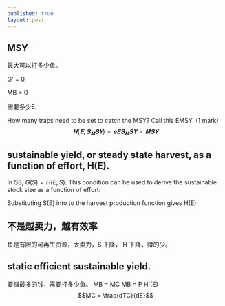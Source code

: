 ```yaml
---
published: true
layout: post
---
```

## MSY

最大可以打多少鱼。

G' = 0


MB = 0

需要多少E.

How many traps need to be set to catch the MSY? Call this EMSY. (1 mark)
$$𝐇( 𝐄, 𝐒_𝐌𝐒𝐘) = 𝐞 𝐄 𝐒_𝐌𝐒𝐘 = 𝐌𝐒𝐘$$




## sustainable yield, or steady state harvest, as a function of effort, H(E).

In SS, $G(S) = H(E,S)$. This condition can be used to derive the sustainable stock size
as a function of effort:

Substituting S(E) into to the harvest production function gives H(E):


## 不是越卖力，越有效率

鱼是有限的可再生资源，太卖力，S 下降， H 下降，赚的少。

## static efficient sustainable yield.
要赚最多的钱，需要打多少鱼。
MB = MC
MB = P H'(E)
$$MC = \frac{dTC}{dE}$$
